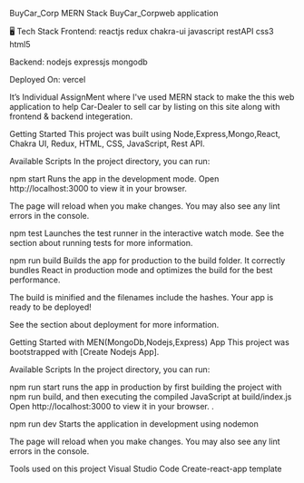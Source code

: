 BuyCar_Corp
MERN Stack BuyCar_Corpweb application


🖥️ Tech Stack
Frontend:
reactjs redux chakra-ui javascript restAPI css3 html5

Backend:
nodejs expressjs mongodb


Deployed On:
vercel 

It’s Individual AssignMent where I've used MERN stack to make the this web application to help Car-Dealer to sell car by listing on this site along with frontend & backend integeration.

Getting Started
This project was built using Node,Express,Mongo,React, Chakra UI, Redux, HTML, CSS, JavaScript, Rest API.


Available Scripts
In the project directory, you can run:

npm start
Runs the app in the development mode.
Open http://localhost:3000 to view it in your browser.

The page will reload when you make changes.
You may also see any lint errors in the console.

npm test
Launches the test runner in the interactive watch mode.
See the section about running tests for more information.

npm run build
Builds the app for production to the build folder.
It correctly bundles React in production mode and optimizes the build for the best performance.

The build is minified and the filenames include the hashes.
Your app is ready to be deployed!

See the section about deployment for more information.


Getting Started with MEN(MongoDb,Nodejs,Express) App
This project was bootstrapped with [Create Nodejs App].

Available Scripts
In the project directory, you can run:

npm run start
runs the app in production by first building the project with npm run build, and then executing the compiled JavaScript at build/index.js Open http://localhost:3000 to view it in your browser. .

npm run dev
Starts the application in development using nodemon

The page will reload when you make changes.
You may also see any lint errors in the console.

Tools used on this project
Visual Studio Code
Create-react-app template
